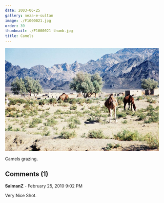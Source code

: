 ```yaml
---
date: 2003-06-25
gallery: neza-e-sultan
image: ./F1000021.jpg
order: 39
thumbnail: ./F1000021-thumb.jpg
title: Camels
---
```


![Camels](./F1000021.jpg)

Camels grazing.

<div id="comments">

## Comments (1)

<div id="comment">

**SalmanZ** - February 25, 2010  9:02 PM

Very Nice Shot.

</div>

</div>